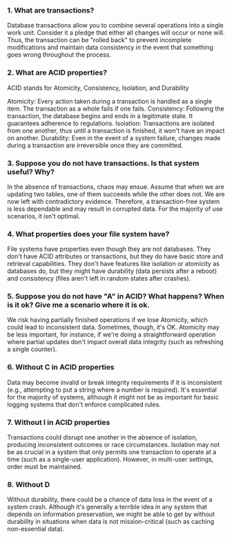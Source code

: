 ### 1. What are transactions?

Database transactions allow you to combine several operations into a single work unit.  Consider it a pledge that either all changes will occur or none will.  Thus, the transaction can be "rolled back" to prevent incomplete modifications and maintain data consistency in the event that something goes wrong throughout the process.

### 2. What are ACID properties?

ACID stands for Atomicity, Consistency, Isolation, and Durability

Atomicity: Every action taken during a transaction is handled as a single item.  The transaction as a whole fails if one fails.
 Consistency: Following the transaction, the database begins and ends in a legitimate state.  It guarantees adherence to regulations.
 Isolation: Transactions are isolated from one another, thus until a transaction is finished, it won't have an impact on another.
 Durability: Even in the event of a system failure, changes made during a transaction are irreversible once they are committed.

### 3. Suppose you do not have transactions. Is that system useful? Why?

In the absence of transactions, chaos may ensue.  Assume that when we are updating two tables, one of them succeeds while the other does not.  We are now left with contradictory evidence.  Therefore, a transaction-free system is less dependable and may result in corrupted data.  For the majority of use scenarios, it isn't optimal.

### 4. What properties does your file system have?

File systems have properties even though they are not databases.  They don't have ACID attributes or transactions, but they do have basic store and retrieval capabilities.  They don't have features like isolation or atomicity as databases do, but they might have durability (data persists after a reboot) and consistency (files aren't left in random states after crashes).

### 5. Suppose you do not have "A" in ACID? What happens? When is it ok? Give me a scenario where it is ok.

We risk having partially finished operations if we lose Atomicity, which could lead to inconsistent data.  Sometimes, though, it's OK.  Atomicity may be less important, for instance, if we're doing a straightforward operation where partial updates don't impact overall data integrity (such as refreshing a single counter).

### 6. Without C in ACID properties

Data may become invalid or break integrity requirements if it is inconsistent (e.g., attempting to put a string where a number is required).  It's essential for the majority of systems, although it might not be as important for basic logging systems that don't enforce complicated rules.

### 7. Without I in ACID properties

Transactions could disrupt one another in the absence of isolation, producing inconsistent outcomes or race circumstances.  Isolation may not be as crucial in a system that only permits one transaction to operate at a time (such as a single-user application).  However, in multi-user settings, order must be maintained.
### 8. Without D 

Without durability, there could be a chance of data loss in the event of a system crash.  Although it's generally a terrible idea in any system that depends on information preservation, we might be able to get by without durability in situations when data is not mission-critical (such as caching non-essential data).